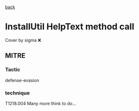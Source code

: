 [back](../index.md)
# InstallUtil HelpText method call
Cover by sigma :x: 
## MITRE
### Tactic
defense-evasion
### technique
T1218.004
Many more think to do...